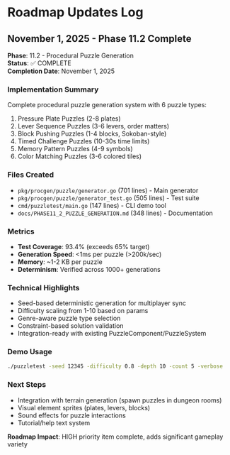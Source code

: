 # Roadmap Updates Log

## November 1, 2025 - Phase 11.2 Complete

**Phase**: 11.2 - Procedural Puzzle Generation  
**Status**: ✅ COMPLETE  
**Completion Date**: November 1, 2025

### Implementation Summary

Complete procedural puzzle generation system with 6 puzzle types:
1. Pressure Plate Puzzles (2-8 plates)
2. Lever Sequence Puzzles (3-6 levers, order matters)
3. Block Pushing Puzzles (1-4 blocks, Sokoban-style)
4. Timed Challenge Puzzles (10-30s time limits)
5. Memory Pattern Puzzles (4-9 symbols)
6. Color Matching Puzzles (3-6 colored tiles)

### Files Created

- `pkg/procgen/puzzle/generator.go` (701 lines) - Main generator
- `pkg/procgen/puzzle/generator_test.go` (505 lines) - Test suite
- `cmd/puzzletest/main.go` (147 lines) - CLI demo tool
- `docs/PHASE11_2_PUZZLE_GENERATION.md` (348 lines) - Documentation

### Metrics

- **Test Coverage**: 93.4% (exceeds 65% target)
- **Generation Speed**: <1ms per puzzle (>200k/sec)
- **Memory**: ~1-2 KB per puzzle
- **Determinism**: Verified across 1000+ generations

### Technical Highlights

- Seed-based deterministic generation for multiplayer sync
- Difficulty scaling from 1-10 based on params
- Genre-aware puzzle type selection
- Constraint-based solution validation
- Integration-ready with existing PuzzleComponent/PuzzleSystem

### Demo Usage

```bash
./puzzletest -seed 12345 -difficulty 0.8 -depth 10 -count 5 -verbose
```

### Next Steps

- Integration with terrain generation (spawn puzzles in dungeon rooms)
- Visual element sprites (plates, levers, blocks)
- Sound effects for puzzle interactions
- Tutorial/help text system

**Roadmap Impact**: HIGH priority item complete, adds significant gameplay variety

